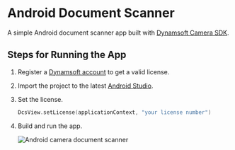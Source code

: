 # Android Document Scanner
A simple Android document scanner app built with [Dynamsoft Camera SDK](https://www.dynamsoft.com/Products/dynamsoft-webcam-sdk.aspx).

## Steps for Running the App
1. Register a [Dynamsoft account](https://www.dynamsoft.com/CustomerPortal/Account/Registration.aspx) to get a valid license.
2. Import the project to the latest [Android Studio](https://developer.android.com/studio/).
3. Set the license.

    ```kotlin
    DcsView.setLicense(applicationContext, "your license number")
    ```

4. Build and run the app.

    ![Android camera document scanner](http://www.codepool.biz/wp-content/uploads/2018/05/android-camera-scanner.png)



